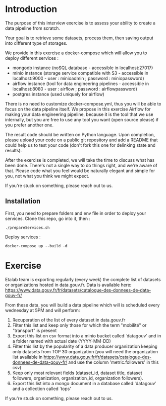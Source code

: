 # Introduction

The purpose of this interview exercise is to assess your ability to create a data pipeline from scratch.

Your goal is to retrieve some datasets, process them, then saving output into different type of storages.

We provide in this exercise a docker-compose which will allow you to deploy different services :
- mongodb instance (noSQL database - accessible in localhost:27017)
- minio instance (storage service compatible with S3 - accessible in localhost:9000 - user : minioadmin ; password : miniopassword)
- airflow instance (tool for data engineering pipelines - accessible in localhost:8080 - user : airflow ; password : airflowpassword)
- postgres instance (used uniquely for airflow)

There is no need to customize docker-compose.yml, thus you will be able to focus on the data pipeline itself. We propose in this exercise Airflow for making your data engineering pipeline, because it is the tool that we use internally, but you are free to use any tool you want (open source please) if you prefer another one.

The result code should be written on Python language. Upon completion, please upload your code on a public git repository and add a README that could help us to test your code (don't fork this one for delinking state and results).

After the exercise is completed, we will take the time to discuss what has been done. There's not a single way to do things right, and we're aware of that. Please code what you feel would be naturally elegant and simple for you, not what you think we might expect.

If you're stuck on something, please reach out to us.

## Installation

First, you need to prepare folders and env file in order to deploy your services. Clone this repo, go into it, then :

```
./prepareServices.sh
```

Deploy services :

```
docker-compose up --build -d
```

# Exercise

Etalab team is exporting regularly (every week) the complete list of datasets or organizations hosted in data.gouv.fr. Data is available here: https://www.data.gouv.fr/fr/datasets/catalogue-des-donnees-de-data-gouv-fr/

From these data, you will build a data pipeline which will is scheduled every wednesday at 5PM and will perform:
1) Recuperation of the list of every dataset in data.gouv.fr
2) Filter this list and keep only those for which the term "mobilité" or "transport" is present
3) Export this list on csv format into a minio bucket called 'datagouv' and in a folder named with actual date (YYYY-MM-DD)
4) Filter this list by the popularity of a data producer organization keeping only datasets from TOP 30 organization (you will need the organization list available in https://www.data.gouv.fr/fr/datasets/catalogue-des-donnees-de-data-gouv-fr/ and use the column 'metric.followers' in this csv)
5) Keep only most relevant fields (dataset_id, dataset title, dataset followers, organization, organization_id, organization followers).
6) Export this list into a mongo document in a database called 'datagouv' and a collection called 'tops'

If you're stuck on something, please reach out to us.
